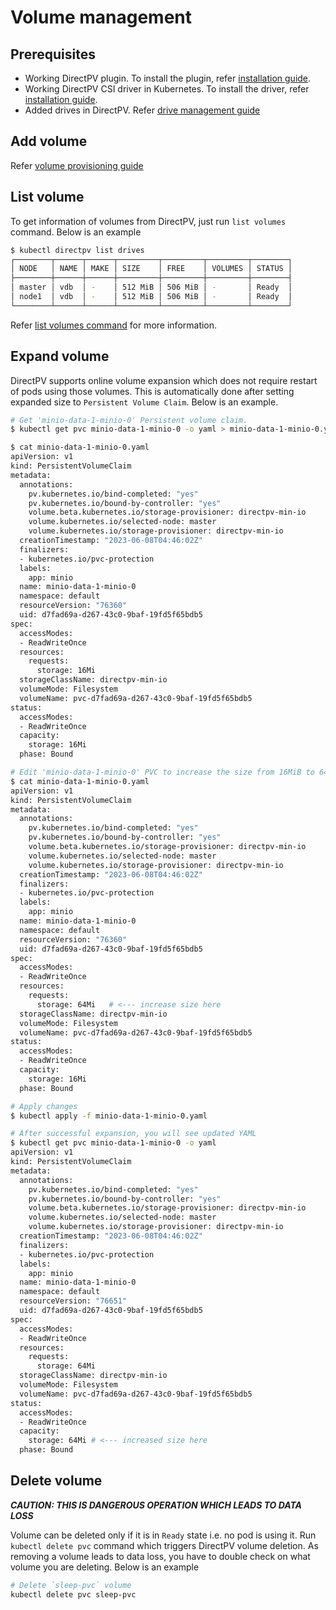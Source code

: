 # Volume management

## Prerequisites
* Working DirectPV plugin. To install the plugin, refer [installation guide](./installation.md#directpv-plugin-installation).
* Working DirectPV CSI driver in Kubernetes. To install the driver, refer [installation guide](./installation.md#directpv-csi-driver-installation).
* Added drives in DirectPV. Refer [drive management guide](./drive-management.md)

## Add volume
Refer [volume provisioning guide](./volume-provisioning.md)

## List volume
To get information of volumes from DirectPV, just run `list volumes` command. Below is an example

```sh
$ kubectl directpv list drives
┌────────┬──────┬──────┬─────────┬─────────┬─────────┬────────┐
│ NODE   │ NAME │ MAKE │ SIZE    │ FREE    │ VOLUMES │ STATUS │
├────────┼──────┼──────┼─────────┼─────────┼─────────┼────────┤
│ master │ vdb  │ -    │ 512 MiB │ 506 MiB │ -       │ Ready  │
│ node1  │ vdb  │ -    │ 512 MiB │ 506 MiB │ -       │ Ready  │
└────────┴──────┴──────┴─────────┴─────────┴─────────┴────────┘
```

Refer [list volumes command](./command-reference.md#volumes-command) for more information.

## Expand volume
DirectPV supports online volume expansion which does not require restart of pods using those volumes. This is automatically done after setting expanded size to `Persistent Volume Claim`. Below is an example.
```sh
# Get 'minio-data-1-minio-0' Persistent volume claim.
$ kubectl get pvc minio-data-1-minio-0 -o yaml > minio-data-1-minio-0.yaml

$ cat minio-data-1-minio-0.yaml
apiVersion: v1
kind: PersistentVolumeClaim
metadata:
  annotations:
    pv.kubernetes.io/bind-completed: "yes"
    pv.kubernetes.io/bound-by-controller: "yes"
    volume.beta.kubernetes.io/storage-provisioner: directpv-min-io
    volume.kubernetes.io/selected-node: master
    volume.kubernetes.io/storage-provisioner: directpv-min-io
  creationTimestamp: "2023-06-08T04:46:02Z"
  finalizers:
  - kubernetes.io/pvc-protection
  labels:
    app: minio
  name: minio-data-1-minio-0
  namespace: default
  resourceVersion: "76360"
  uid: d7fad69a-d267-43c0-9baf-19fd5f65bdb5
spec:
  accessModes:
  - ReadWriteOnce
  resources:
    requests:
      storage: 16Mi
  storageClassName: directpv-min-io
  volumeMode: Filesystem
  volumeName: pvc-d7fad69a-d267-43c0-9baf-19fd5f65bdb5
status:
  accessModes:
  - ReadWriteOnce
  capacity:
    storage: 16Mi
  phase: Bound

# Edit 'minio-data-1-minio-0' PVC to increase the size from 16MiB to 64MiB.
$ cat minio-data-1-minio-0.yaml
apiVersion: v1
kind: PersistentVolumeClaim
metadata:
  annotations:
    pv.kubernetes.io/bind-completed: "yes"
    pv.kubernetes.io/bound-by-controller: "yes"
    volume.beta.kubernetes.io/storage-provisioner: directpv-min-io
    volume.kubernetes.io/selected-node: master
    volume.kubernetes.io/storage-provisioner: directpv-min-io
  creationTimestamp: "2023-06-08T04:46:02Z"
  finalizers:
  - kubernetes.io/pvc-protection
  labels:
    app: minio
  name: minio-data-1-minio-0
  namespace: default
  resourceVersion: "76360"
  uid: d7fad69a-d267-43c0-9baf-19fd5f65bdb5
spec:
  accessModes:
  - ReadWriteOnce
  resources:
    requests:
      storage: 64Mi   # <--- increase size here
  storageClassName: directpv-min-io
  volumeMode: Filesystem
  volumeName: pvc-d7fad69a-d267-43c0-9baf-19fd5f65bdb5
status:
  accessModes:
  - ReadWriteOnce
  capacity:
    storage: 16Mi
  phase: Bound

# Apply changes
$ kubectl apply -f minio-data-1-minio-0.yaml

# After successful expansion, you will see updated YAML
$ kubectl get pvc minio-data-1-minio-0 -o yaml
apiVersion: v1
kind: PersistentVolumeClaim
metadata:
  annotations:
    pv.kubernetes.io/bind-completed: "yes"
    pv.kubernetes.io/bound-by-controller: "yes"
    volume.beta.kubernetes.io/storage-provisioner: directpv-min-io
    volume.kubernetes.io/selected-node: master
    volume.kubernetes.io/storage-provisioner: directpv-min-io
  creationTimestamp: "2023-06-08T04:46:02Z"
  finalizers:
  - kubernetes.io/pvc-protection
  labels:
    app: minio
  name: minio-data-1-minio-0
  namespace: default
  resourceVersion: "76651"
  uid: d7fad69a-d267-43c0-9baf-19fd5f65bdb5
spec:
  accessModes:
  - ReadWriteOnce
  resources:
    requests:
      storage: 64Mi
  storageClassName: directpv-min-io
  volumeMode: Filesystem
  volumeName: pvc-d7fad69a-d267-43c0-9baf-19fd5f65bdb5
status:
  accessModes:
  - ReadWriteOnce
  capacity:
    storage: 64Mi # <--- increased size here
  phase: Bound
```

## Delete volume
***CAUTION: THIS IS DANGEROUS OPERATION WHICH LEADS TO DATA LOSS***

Volume can be deleted only if it is in `Ready` state i.e. no pod is using it. Run `kubectl delete pvc` command which triggers DirectPV volume deletion. As removing a volume leads to data loss, you have to double check on what volume you are deleting. Below is an example
```sh
# Delete `sleep-pvc` volume
kubectl delete pvc sleep-pvc
```
